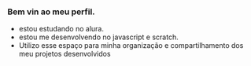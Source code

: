 ### Bem vin ao meu perfil.

- estou estudando no alura.
- estou me desenvolvendo no javascript e scratch.
- Utilizo esse espaço para minha organização e compartilhamento dos meu projetos desenvolvidos

